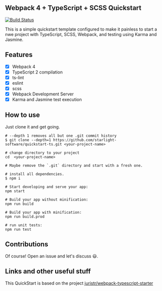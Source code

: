 ## Webpack 4 + TypeScript + SCSS Quickstart

[![Build Status](https://travis-ci.org/starlight-software/quickstart-ts.svg?branch=master)](https://travis-ci.org/starlight-software/quickstart-ts)  

This is a simple quickstart template configured to make it painless to start a nwe project with
TypeScript, SCSS, Webpack, and testing using Karma and Jasmine.

## Features

- [x] Webpack 4
- [x] TypeScript 2 compilation
- [x] ts-lint
- [x] eslint
- [x] scss
- [x] Webpack Development Server
- [x] Karma and Jasmine test execution

## How to use

Just clone it and get going.

```
# --depth 1 removes all but one .git commit history
$ git clone --depth=1 https://github.com/starlight-software/quickstart-ts.git <your-project-name>

# change directory to your project
cd  <your-project-name>

# Maybe remove the `.git` directory and start with a fresh one.

# install all dependencies.
$ npm i

# Start developing and serve your app:
npm start

# Build your app without minification:
npm run build

# Build your app with minification:
npm run build.prod

# run unit tests:
npm run test
```

## Contributions

Of course! Open an issue and let's discuss :smiley:.

## Links and other useful stuff

This QuickStart is based on the project [juristr/webpack-typescript-starter](https://github.com/juristr/webpack-typescript-starter)

